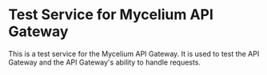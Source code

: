 # Test Service for Mycelium API Gateway

This is a test service for the Mycelium API Gateway. It is used to test the
API Gateway and the API Gateway's ability to handle requests.
